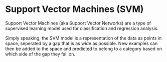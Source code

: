 # Support Vector Machines (SVM)

Support Vector Machines (aka Support Vector Networks) are a type of supervised learning model used for classification and regression analysis.

Simply speaking, the SVM model is a representation of the data as points in space, seperated by a gap that is as wide as possible. New
examples can then be added to the space and predicted to belong to a category based on which side of the gap they fall on.

